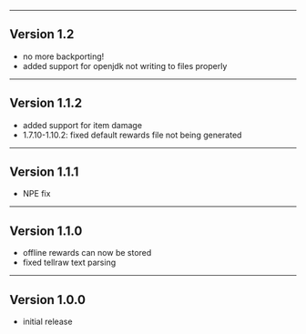 ------------------------------------------------------
Version 1.2
------------------------------------------------------
- no more backporting!
- added support for openjdk not writing to files properly

------------------------------------------------------
Version 1.1.2
------------------------------------------------------
- added support for item damage
- 1.7.10-1.10.2: fixed default rewards file not being generated

------------------------------------------------------
Version 1.1.1
------------------------------------------------------
- NPE fix

------------------------------------------------------
Version 1.1.0
------------------------------------------------------
- offline rewards can now be stored
- fixed tellraw text parsing

------------------------------------------------------
Version 1.0.0
------------------------------------------------------
- initial release
